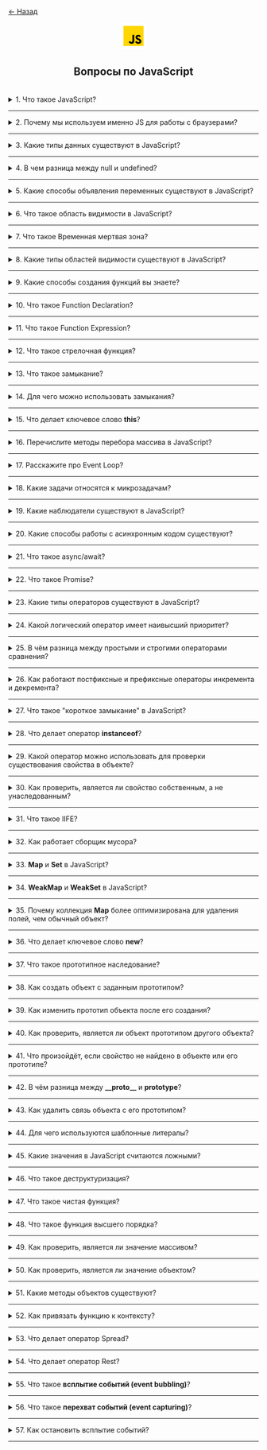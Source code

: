 <a href="../../../README.md">← Назад</a>

<div align="center">
  <img src="../../assets/icons/icons-for-titles/js.png">
  <h2>Вопросы по JavaScript</h2>
</div>
<br />

<details>
<summary><span>1. Что такое JavaScript?</span></summary>
<br />

JavaScript - это высокоуровневый интерпретируемый язык программирования, используемый для создания динамических и интерактивных элементов на веб-страницах

</details>

---

<details>
<summary><span>2. Почему мы используем именно JS для работы с браузерами?</span></summary>
<br />

- Единственный язык, поддерживаемый всеми браузерами без плагинов
- Динамическое обновление контента без перезагрузки страницы
- Асинхронные возможности с AJAX, Fetch API и Promises
- Гибкость как для простых анимаций, так и для сложных веб-приложений
- Богатая экосистема библиотек и фреймворков
- Прямое управление DOM и стилями

</details>

---

<details>
<summary><span>3. Какие типы данных существуют в JavaScript?</span></summary>
<br />

В JavaScript есть 8 типов данных: 7 примитивных типов и 1 объектный тип.

**Примитивные типы (не объекты):**

1. **Number** – для всех чисел (целых и с плавающей точкой)
2. **String** – последовательности символов
3. **Boolean** – `true` или `false`
4. **Null** – специальное значение, представляющее "ничего" или "пусто"
5. **Undefined** – переменная объявлена, но не присвоена
6. **Symbol** – уникальное и неизменяемое значение, в основном для ключей объектов
7. **BigInt** – для больших целых чисел за пределами `Number.MAX_SAFE_INTEGER`

**Объектный тип:**

8. **Object** – включает массивы, функции, даты, регулярные выражения, карты, множества и пользовательские объекты.

</details>

---

<details>
<summary><span>4. В чем разница между null и undefined?</span></summary>
<br />

И **null**, и **undefined** представляют "ничего" или отсутствие значения, но используются по-разному:

- **undefined** автоматически присваивается JavaScript переменным, которые объявлены, но не инициализированы
- **null** - это тип данных, который программист явно присваивает для обозначения намеренного отсутствия значения

</details>

---

<details>
<summary><span>5. Какие способы объявления переменных существуют в JavaScript?</span></summary>
<br />

`var`:

- Функциональная область видимости
- Может быть переприсвоена
- Может быть переобъявлена
- Имеет всплытие, но значение undefined до инициализации
- Доступна неявная инициализация

`let`:

- Блочная область видимости
- Может быть переприсвоена
- Переобъявление приводит к ошибке
- Нет всплытия, ошибка при обращении до инициализации (временная мертвая зона)
- Доступна неявная инициализация

`const`:

- Блочная область видимости
- Нельзя переприсвоить, но свойства объекта можно изменять
- Переобъявление приводит к ошибке
- Нет всплытия, ошибка при обращении до инициализации (временная мертвая зона)
- Неявная инициализация приводит к ошибке

Необъявленная переменная:

- Глобальная область видимости (если не включен строгий режим)
- Может быть переприсвоена без ограничений (x = 10; x = 20;)
- Нет явного объявления (x = 5; вместо let x = 5;)
- Имеет всплытие, но может привести к ошибкам в строгом режиме
- Неявная инициализация возможна, но непредсказуема (y; создаст ReferenceError в строгом режиме)

</details>

---

<details>
<summary><span>6. Что такое область видимости в JavaScript?</span></summary>
<br />

Область видимости в JavaScript - это видимость и доступность переменных, функций и объектов в коде. Она определяет, где переменная может быть использована во время выполнения программы.

</details>

---

<details>
<summary><span>7. Что такое Временная мертвая зона?</span></summary>
<br />

Это период времени, в течение которого переменная существует в контексте, но не может быть использована до её инициализации. Это относится к переменным, объявленным с помощью `let` и `const`.

```javascript
console.log(a); // ❌ ReferenceError (TDZ)
let a = 5;
```

</details>

---

<details>
<summary><span>8. Какие типы областей видимости существуют в JavaScript?</span></summary>
<br />

- **Глобальная область видимости**: Переменные, объявленные вне любой функции или блока, доступны глобально во всем коде
- **Функциональная/Локальная область**: Переменные, объявленные внутри функции, доступны только внутри этой функции
- **Блочная область**: Переменные, объявленные через let и const, доступны только внутри блока, в котором они объявлены (например, в if или циклах)
- **Лексическая область**: Внутренние функции имеют доступ к переменным во внешней области видимости
- **Модульная область**: Переменные, объявленные в модуле, доступны только внутри этого модуля, если они явно не экспортированы

</details>

---

<details>
<summary><span>9. Какие способы создания функций вы знаете?</span></summary>
<br />

- **Объявление функции (Function Declaration)**

```javascript
function greet() {}
```

- **Функциональное выражение (Function Expression)**

```javascript
const greet = function () {};
```

- **Стрелочная функция (Arrow Function)**

```javascript
const greet = () => {};
```

- **Метод в объекте**

```javascript
const obj = {
	greet() {},
};
```

- **Метод в классе**

```javascript
class Greeter {
	greet() {}
}
```

- **Функция-конструктор (Function Constructor)**

```javascript
const greet = new Function();
```

</details>

---

<details>
<summary><span>10. Что такое Function Declaration?</span></summary>
<br />

Это способ объявления функции в JavaScript с использованием ключевого слова `function`.
Такая функция может быть вызвана до её определения благодаря механизму hoisting.

Основные особенности:

- Доступна в любом месте кода после объявления, даже если вызвана до него
- Её имя обязательно
- Не требует присваивания переменной, в отличие от Function Expression

</details>

---

<details>
<summary><span>11. Что такое Function Expression?</span></summary>
<br />

Это способ объявления функции в JavaScript, где функция создается внутри выражения и может быть присвоена переменной. В отличие от Function Declaration, она не поднимается, поэтому может быть вызвана только после её объявления.

Основные особенности:

- Могут использоваться анонимные функции (без имени)
- Функция не может быть вызвана до её объявления, иначе возникнет ошибка
- Удобно для передачи в колбэки и использования в стрелочных функциях

</details>

---

<details>
<summary><span>12. Что такое стрелочная функция?</span></summary>
<br />

Это компактный синтаксис для определения функций в JavaScript

Ключевые особенности:

- Не имеет собственного `this`, берет значение из внешнего контекста
- Не имеет собственного объекта `arguments`
- Не может использоваться как **конструктор** (нельзя вызвать с `new`)
- Не имеет свойств `super` и `new.target`
- Короткий и лаконичный синтаксис
- Автоматически возвращает результат выражения, если нет фигурных скобок
- Если принимает один параметр, скобки вокруг аргумента можно опустить
</details>

---

<details>
<summary><span>13. Что такое замыкание?</span></summary>
<br />

Замыкание - это механизм, который позволяет функции сохранять ссылку на свое лексическое окружение, даже если оно больше не существует в основном стеке вызовов

</details>

---

<details>
<summary><span>14. Для чего можно использовать замыкания?</span></summary>
<br />

- Сохранение состояния между вызовами функции

```javascript
function debounce(fn, delay) {
	let timerId;
	return (...args) => {
		clearTimeout(timerId);
		timerId = setTimeout(() => fn(...args), delay);
	};
}
```

- Инкапсуляция данных, скрытие переменных внутри замыкания и предотвращение их модификации извне

```javascript
function createCounter(initialValue = 0) {
	let count = initialValue; // приватное состояние

	return {
		increment() {
			count++;
		},
		decrement() {
			count--;
		},
		get() {
			return count;
		},
	};
}
```

- Использование функционального программирования, например, композиции функций

```javascript
const compose =
	(...funcs) =>
	input =>
		funcs.reduceRight((acc, fn) => fn(acc), input);
```

- Создание частично применяемых функций путём фиксации аргументов (каррирование)

```javascript
const add = a => b => a + b;
```

</details>

---

<details>
<summary><span>15. Что делает ключевое слово <b>this</b>?</span></summary>
<br />

Ключевое слово `this` в JavaScript ссылается на контекст выполнения функции, то есть объект, внутри которого была вызвана функция.

**Важно:**

- В обычной функции `this` определяется местом вызова функции (кто её вызвал).
- В стрелочной функции `this` определяется местом объявления функции и не изменяется, даже если функция вызывается в другом контексте.

Примеры использования `this`:

- **Метод объекта -** `this` ссылается на сам объект, в котором вызван метод.
- **Обычная функция (в строгом режиме) -** `this` не определён (`undefined`), так как функция вызвана вне контекста объекта.
- **Стрелочная функция -** `this` берёт значение из внешнего контекста, в котором функция была объявлена, а не вызвана.
- **Обработчик событий -** `this` ссылается на HTML-элемент, в котором произошло событие (например, кнопку).
- **Конструктор (new) -** `this` ссылается на вновь созданный объект.
- **Метод класса -** `this` ссылается на экземпляр класса, на котором был вызван метод.

</details>

---

<details>
<summary><span>16. Перечислите методы перебора массива в JavaScript?</span></summary>
<br />

- `map` – создаёт новый массив, применяя функцию к каждому элементу
- `forEach` – выполняет заданную функцию для каждого элемента массива
- `filter` – создаёт новый массив с элементами, удовлетворяющими заданному условию
- `reduce` – сводит массив к единому значению, применяя функцию к каждому элементу
- `some` – проверяет, соответствует ли хотя бы один элемент указанному условию
- `every` – проверяет, соответствуют ли все элементы указанному условию
- `find` – возвращает первый элемент, который удовлетворяет заданному условию
- `findIndex` – возвращает индекс первого элемента, удовлетворяющего условию
- `sort` – сортирует элементы массива по заданной функции сравнения
- `reverse` – изменяет порядок элементов массива на обратный
- `flatMap` – выполняет итерацию по элементам массива, применяет callback к каждому, создаёт новый массив из результатов и удаляет один уровень вложенности

</details>

---

<details>
<summary><span>17. Расскажите про Event Loop?</span></summary>
<br />

**Event Loop** — это механизм в JavaScript, который обеспечивает корректную последовательность выполнения задач.

Он состоит из трёх ключевых компонентов:

1. **Call Stack** – стек выполнения, в котором выполняется синхронный код (работает по принципу LIFO: последний вошёл — первый вышел).
2. **Callback Queue** – очередь макрозадач (таймеры, события и др.), функционирующая по принципу FIFO.
3. **Web APIs** – интерфейсы браузера или среды, обрабатывающие асинхронные операции (`setTimeout`, события и т. д.).

Один цикл **Event Loop** происходит следующим образом:

1. Выполняется весь синхронный код из **Call Stack**.
2. Обрабатываются все микрозадачи.
3. Выполняется одна макрозадача из **Callback Queue**.

Этот процесс повторяется, пока остаются незавершённые задачи.

**Event Loop** обеспечивает асинхронную природу JavaScript, позволяя выполнять операции с неопределённым временем завершения (например, запросы к серверу) без блокировки главного потока исполнения кода.

</details>

---

<details>
<summary><span>18. Какие задачи относятся к микрозадачам?</span></summary>
<br />

- **Promise** – методы `.then()`, `.catch()`, `.finally()`
- **queueMicrotask()** – явный вызов микрозадачи
- **MutationObserver** – отслеживание изменений в DOM

</details>

---

<details>
<summary><span>19. Какие наблюдатели существуют в JavaScript?</span></summary>
<br />

1. **MutationObserver** – отслеживает изменения в DOM
2. **IntersectionObserver** – отслеживает появление или исчезновение элемента в области видимости
3. **ResizeObserver** – отслеживает изменения размеров элемента
4. **PerformanceObserver** – анализирует события, связанные с производительностью

</details>

---

<details>
<summary><span>20. Какие способы работы с асинхронным кодом существуют?</span></summary>
<br />

1. **Callbacks** – базовый подход, который может привести к "адскому вложению колбэков"
2. **Promises** – более удобный способ управления асинхронными операциями
3. **async/await** – современный синтаксис для удобного управления асинхронным кодом

</details>

---

<details>
<summary><span>21. Что такое async/await?</span></summary>
<br />

Это синтаксис для работы с асинхронным кодом, позволяющий писать его так, как будто он синхронный, упрощая его чтение и обработку ошибок.

- **async** перед функцией означает, что она всегда возвращает Promise
- **await** заставляет JavaScript дождаться выполнения Promise перед продолжением кода

</details>

---

<details>
<summary><span>22. Что такое Promise?</span></summary>
<br />

**Promise** — это синтаксис для работы с асинхронным кодом.  
Название отражает его суть: промис — это объект, который гарантирует возврат результата операции в будущем.
</br></br>

Promise имеет **три состояния**:

1. **pending** – ожидание (начальное состояние)
2. **fulfilled** – успешно выполнен
3. **rejected** – завершён с ошибкой
   </br></br>

Промисы позволяют удобно строить **цепочки**:

- `.then()` – выполняется при успешном завершении (**fulfilled**)
- `.catch()` – обрабатывает ошибки (**rejected**)
- `.finally()` – выполняется независимо от результата
  </br></br>

`.then(resolve, reject)` – принимает два необязательных колбэка.

1. **первый** – функция, вызываемая при успешном выполнении (`resolve`)
2. **второй** – функция, вызываемая в случае ошибки (`reject`)

Но ошибки чаще обрабатываются отдельно через `.catch()`.
</br></br>

**Promise** также имеет статические методы:

- `Promise.all()` – ждёт выполнения всех промисов или отклонения одного
- `Promise.allSettled()` – ждёт завершения всех промисов независимо от результата
- `Promise.race()` – возвращает результат первого завершённого промиса (успех или ошибка)
- `Promise.any()` – возвращает первый **успешный** результат, игнорируя ошибки

</details>

---

<details>
<summary><span>23. Какие типы операторов существуют в JavaScript?</span></summary>
<br />

1. **Арифметические операторы**

   - `+` (сложение)
   - `-` (вычитание)
   - `*` (умножение)
   - `/` (деление)
   - `%` (остаток от деления)
   - `**` (возведение в степень)
   - `++` (инкремент)
   - `--` (декремент)

2. **Операторы присваивания**

   - `=` (простое присваивание)
   - `+=`, `-=`, `*=`, `/=`, `%=` (комбинированные операторы присваивания)
   - `**=` (присваивание степени)

3. **Операторы сравнения**

   - `==` (равенство без проверки типа)
   - `===` (строгое равенство с проверкой типа)
   - `!=` (неравенство)
   - `!==` (строгое неравенство)
   - `>` (больше)
   - `<` (меньше)
   - `>=` (больше или равно)
   - `<=` (меньше или равно)

4. **Логические операторы**

   - `&&` (логическое "и")
   - `||` (логическое "или")
   - `!` (логическое "не")

5. **Побитовые операторы**

   - `&` (побитовое "и")
   - `|` (побитовое "или")
   - `^` (побитовое "исключающее или")
   - `~` (побитовое "не")
   - `<<` (сдвиг влево)
   - `>>` (сдвиг вправо)
   - `>>>` (сдвиг вправо с заполнением нулями)

6. **Оператор типа**

   - `typeof` (возвращает строку, указывающую тип значения)

7. **Оператор объединения с null**

   - `??` (проверяет, равен ли левый операнд `null` или `undefined`. Если да, возвращает правый)

8. **Тернарный оператор**

   - `? :` (условный оператор)

9. **Строковые операторы**

   - `+` (конкатенация строк)
   - `+=` (добавление к строке)

10. **Другие операторы**

- `delete` (удаляет свойство объекта)
- `in` (проверяет существование свойства в объекте)
- `instanceof` (проверяет принадлежность объекта к определённому классу)
- `await` (используется внутри `async` функций для работы с промисами)
- `new` (создаёт экземпляр объекта)

</details>

---

<details>
<summary><span>24. Какой логический оператор имеет наивысший приоритет?</span></summary>
<br />

Оператор `!` (логическое "НЕ") обладает наивысшим приоритетом среди логических операторов в JavaScript.

</details>

---

<details>
<summary><span>25. В чём разница между простыми и строгими операторами сравнения?</span></summary>
<br />

1. `==`

- Сравнивает два значения без учёта их типа
- Автоматически преобразует типы данных при необходимости
- Может приводить к неожиданным результатам из-за неявного приведения типов  
  <br /><br />

2. `===`

- Сравнивает как значение, так и тип без преобразования
- Возвращает `true`, только если оба операнда имеют одинаковый тип и значение
- Предотвращает ошибки, связанные с неявными преобразованиями типов

</details>

---

<details>
<summary><span>26. Как работают постфиксные и префиксные операторы инкремента и декремента?</span></summary>
<br />

- **Префиксный инкремент (`++variable`) и декремент (`--variable`)**  
  Сначала увеличивают/уменьшают значение переменной, затем возвращают обновлённое значение.

- **Постфиксный инкремент (`variable++`) и декремент (`variable--`)**  
  Сначала возвращают старое значение, затем увеличивают/уменьшают переменную.

</details>

---

<details>
<summary><span>27. Что такое "короткое замыкание" в JavaScript?</span></summary>
<br />

Это особенность логических операторов `&&` и `||`, при которой выражение **прекращает выполнение** сразу, как только становится известен его результат.

```js
let x = a || (b && c);
```

Если `a` имеет **true**-значение, выражение **завершается** на `a`, а `b && c` **не вычисляется**.

Этот механизм помогает **оптимизировать код** и **избежать лишних вычислений**, особенно в условиях `if` или сложных логических выражениях.

</details>

---

<details>
<summary><span>28. Что делает оператор <b>instanceof</b>?</span></summary>
<br />

Используется для проверки, принадлежит ли объект определённому конструктору или классу.

```javascript
class Animal {}
let dog = new Animal();

console.log(dog instanceof Animal); // true (dog создан через Animal)
console.log(dog instanceof Object); // true (все объекты наследуются от Object)
console.log(dog instanceof Array); // false (dog — не массив)
```

</details>

---

<details>
<summary><span>29. Какой оператор можно использовать для проверки существования свойства в объекте?</span></summary>
<br />

Оператор `in` проверяет наличие свойства в объекте, включая унаследованные свойства из его прототипа.

```javascript
let obj = { name: 'Alice' };

console.log('name' in obj); // true (свойство существует)
console.log('toString' in obj); // true (унаследовано от Object.prototype)
```

</details>

---

<details>
<summary><span>30. Как проверить, является ли свойство собственным, а не унаследованным?</span></summary>
<br />

Метод `hasOwnProperty()` позволяет проверить, является ли свойство собственным, исключая унаследованные свойства.

```javascript
console.log(obj.hasOwnProperty('name')); // true (собственное свойство)
console.log(obj.hasOwnProperty('toString')); // false (унаследовано)
```

</details>

---

<details>
<summary><span>31. Что такое IIFE?</span></summary>
<br />

**Immediately Invoked Function Expression (IIFE)** — это функция, которая выполняется сразу после объявления. Она часто используется для создания локальной области видимости и предотвращения конфликтов имён.

Примеры **IIFE**:

```javascript
// Стандартный синтаксис
(function () {
	console.log('IIFE выполнена!');
})();

// Стрелочная функция
(() => {
	console.log('Стрелочная IIFE');
})();

// Передача параметра
(name => {
	console.log(`Привет, ${name}!`);
})('Алекс');
```

</details>

---

<details>
<summary><span>32. Как работает сборщик мусора?</span></summary>
<br />

Сборщик мусора работает на основе концепции **доступности объектов**.  
Объект считается доступным, если до него можно добраться по цепочке ссылок, начиная с так называемых **корневых объектов** — например, глобальных (`window`, `globalThis`), локальных переменных текущих функций, параметров, переменных в замыканиях и др.

Если объект доступен, он остаётся в памяти. Если нет, он становится недоступным и может быть удалён.

Наиболее распространённый алгоритм в JavaScript называется **"Mark-and-Sweep"**:

- **Маркировка (Mark):** Сборщик мусора проходит по всем доступным объектам от корневых и отмечает их.
- **Удаление (Sweep):** Все неотмеченные объекты считаются недоступными и удаляются.

</details>

---

<details>
<summary><span>33. <b>Map</b> и <b>Set</b> в JavaScript?</span></summary>
<br />

### **Map** – коллекция пар ключ-значение

- Ключи могут быть **любого типа** (в отличие от обычных объектов, где ключи — только строки или символы).
- **Сохраняет порядок вставки**.
- **Более оптимизирован для удаления свойств** по сравнению с обычными объектами.
  <br /><br />

**Основные методы:**
| Метод | Описание |
|--------|------------|
| `map.set(key, value)` | Устанавливает значение по ключу |
| `map.get(key)` | Получает значение по ключу |
| `map.has(key)` | Проверяет наличие ключа |
| `map.delete(key)` | Удаляет запись по ключу |
| `map.clear()` | Очищает всю коллекцию |
| `map.size` | Возвращает количество элементов |
<br />

### **Set** – коллекция уникальных значений

- **Значения не повторяются**.
- **Сохраняет порядок вставки**.
- **Позволяет быстро проверять наличие элемента**.
  <br /><br />

**Основные методы:**
| Метод | Описание |
|--------|------------|
| `set.add(value)` | Добавляет значение |
| `set.has(value)` | Проверяет наличие значения |
| `set.delete(value)` | Удаляет значение |
| `set.clear()` | Очищает коллекцию |
| `set.size` | Возвращает количество уникальных значений |

</details>

---

<details>
<summary><span>34. <b>WeakMap</b> и <b>WeakSet</b> в JavaScript?</span></summary>
<br />

**WeakMap** и **WeakSet** — это ослабленные версии `Map` и `Set`, предназначенные для работы с временными данными. Они отличаются управлением памятью и поведением при сборке мусора.

### **WeakMap** – коллекция пар ключ-значение с особыми свойствами:

- **Ключами могут быть только объекты** (строки, числа и другие примитивы не допускаются).
- **Не мешает сборке мусора** — если объект больше не используется, он автоматически удаляется.
- **Нет методов `.size`, `.keys()`, `.values()`, `.entries()`** — итерация по данным невозможна.
  <br /><br />

✅ **Основные методы:**
| Метод | Описание |
|--------|------------|
| `weakMap.set(obj, value)` | Добавляет пару ключ-значение (`объект → значение`) |
| `weakMap.get(obj)` | Получает значение по объекту |
| `weakMap.has(obj)` | Проверяет наличие объекта в коллекции |
| `weakMap.delete(obj)` | Удаляет объект из коллекции |
<br />

🔹 **Применение** – хранение данных, которые должны автоматически удаляться, например, кэширование или привязка метаданных к объектам.

```js
const weakMap = new WeakMap();
let user = { name: 'Антон' };

weakMap.set(user, 'данные');
console.log(weakMap.get(user)); // 'данные'

user = null; // Теперь объект может быть удалён сборщиком мусора.
```

<br />

### **WeakSet** – коллекция **уникальных объектов**:

- **Может содержать только объекты** (примитивные значения не допускаются).
- **Объекты автоматически удаляются**, если больше не используются.
- **Нет метода `.size` или возможности итерации**.
  <br /><br />

✅ **Основные методы:**
| Метод | Описание |
|--------|------------|
| `weakSet.add(obj)` | Добавляет объект |
| `weakSet.has(obj)` | Проверяет наличие объекта |
| `weakSet.delete(obj)` | Удаляет объект |
<br />

🔹 **Применение** – отслеживание объектов без риска утечек памяти, например, временные метки для операций.

```js
const weakSet = new WeakSet();
let session = { id: 123 };

weakSet.add(session);
console.log(weakSet.has(session)); // true

session = null; // Теперь объект может быть удалён сборщиком мусора.
```

WeakMap и WeakSet полезны, когда объекты должны **исчезать из коллекции** при потере ссылок, помогая предотвратить **утечки памяти**.

</details>

---

<details>
<summary><span>35. Почему коллекция <b>Map</b> более оптимизирована для удаления полей, чем обычный объект?</span></summary>
<br />

Обычные объекты изначально оптимизированы для **статической структуры**, когда набор ключей не меняется. Это позволяет движку V8 (в Chrome и Node.js) и другим движкам использовать **скрытые классы** и **inline-кэширование** для ускорения доступа к свойствам.
<br /><br />

Когда используется `delete obj.key`, происходит **разрушение оптимизации**, связанной с этими скрытыми классами:

- Скрытый класс изменяется.
- Доступ к свойствам становится медленнее.
- Объект перестаёт быть "простым", что снижает производительность.
  <br /><br />

С `Map` ситуация другая:

- `Map` **создан** для частых изменений и операций с ключами, включая удаление.
- Удаление ключей в `Map` **не вызывает деоптимизации** в движке JavaScript.
- `Map` **не имеет цепочки прототипов**, поэтому нет конфликтов с унаследованными свойствами.
- В `Map` **удаление работает надёжно и эффективно**, даже при больших объёмах данных.

</details>

---

<details>
<summary><span>36. Что делает ключевое слово <b>new</b>?</span></summary>
<br />

Ключевое слово `new` в основном используется для создания экземпляра объекта на основе функции-конструктора или класса.

Вот основные случаи использования `new` в JavaScript:

1. **Создание объектов с помощью конструктора** – Позволяет создавать экземпляры объектов:

   ```javascript
   function Person(name) {
   	this.name = name;
   }
   const user = new Person('Антон');
   ```

2. **Создание встроенных типов объектов** – Генерирует объекты-обёртки:

   ```javascript
   const num = new Number(42); // объект, а не примитивное число
   const str = new String('Привет'); // объект-обёртка для строки
   const bool = new Boolean(true); // объект-обёртка для логического значения
   ```

3. **Создание экземпляров классов** – Используется для создания объектов через `class`:

   ```javascript
   class Car {
   	constructor(model) {
   		this.model = model;
   	}
   }
   const myCar = new Car('Tesla');
   ```

4. **Работа с `Map`, `Set` и `WeakMap`** – Создание коллекций:

   ```javascript
   const map = new Map();
   const set = new Set();
   const weakMap = new WeakMap();
   ```

5. **Создание объектов `Date`** – Позволяет работать с датами:

   ```javascript
   const now = new Date();
   ```

6. **Использование `RegExp` для регулярных выражений** – Создание динамических паттернов:

   ```javascript
   const regex = new RegExp('\\d+');
   console.log(regex.test('123')); // true
   ```

7. **Работа с `Promise`** – Создание нового промиса:

   ```javascript
   const myPromise = new Promise(resolve => resolve('Готово!'));
   myPromise.then(console.log); // "Готово!"
   ```

8. **Создание объектов `Error`** – Используется для обработки ошибок:
   ```javascript
   const err = new Error('Что-то пошло не так!');
   console.error(err.message);
   ```

</details>

---

<details>
<summary><span>37. Что такое прототипное наследование?</span></summary>
<br />

Это механизм в JavaScript, позволяющий объектам наследовать свойства и методы от других объектов.

Каждый объект в JavaScript имеет скрытое свойство `[[Prototype]]`, которое указывает на другой объект (его прототип). Если запрашивается свойство, которого нет в текущем объекте, JavaScript ищет его в прототипе.

</details>

---

<details>
<summary><span>38. Как создать объект с заданным прототипом?</span></summary>
<br />

В JavaScript объект можно создать с определённым прототипом несколькими способами:

### 1. `Object.create(prototype)`

Это наиболее удобный способ создания объекта с заданным прототипом:

```javascript
const person = {
	greet() {
		console.log('Привет!');
	},
};

const user = Object.create(person);
user.name = 'Антон';

console.log(user.name); // "Антон"
user.greet(); // "Привет!" (унаследовано от person)
```

### 2. Использование `__proto__`

Можно явно задать прототип с помощью `__proto__`, но этот метод плохо оптимизирован, устарел и **не рекомендуется**:

```javascript
const person = {
	greet() {
		console.log('Привет!');
	},
};

const user = { name: 'Антон' };
user.__proto__ = person;

user.greet(); // "Привет!"
```

### 3. `Object.setPrototypeOf(obj, prototype)`

Безопасный способ изменить прототип объекта после его создания:

```javascript
const person = {
	greet() {
		console.log('Привет!');
	},
};

const user = { name: 'Антон' };
Object.setPrototypeOf(user, person);

user.greet(); // "Привет!"
```

### 4. Использование функции-конструктора и `prototype`

Этот метод часто используется для создания нескольких экземпляров:

```javascript
function Person(name) {
	this.name = name;
}

Person.prototype.greet = function () {
	console.log(`Привет, меня зовут ${this.name}`);
};

const user = new Person('Антон');
user.greet(); // "Привет, меня зовут Антон"
```

</details>

---

<details>
<summary><span>39. Как изменить прототип объекта после его создания?</span></summary>
<br />

Это можно сделать следующими способами:

- `Object.setPrototypeOf()`
- `__proto__` (не рекомендуется)

</details>

---

<details>
<summary><span>40. Как проверить, является ли объект прототипом другого объекта?</span></summary>
<br />

- **`Object.prototype.isPrototypeOf(obj)`**

  ```javascript
  const person = {};
  const user = Object.create(person);

  console.log(person.isPrototypeOf(user)); // true
  ```

- **`Object.getPrototypeOf()`** – этот метод возвращает прототип объекта, который можно сравнить напрямую

  ```javascript
  const person = {};
  const user = Object.create(person);

  console.log(Object.getPrototypeOf(user) === person); // true
  ```

- **`__proto__` (не рекомендуется)**

  ```javascript
  const person = {};
  const user = {};
  user.__proto__ = person;

  console.log(user.__proto__ === person); // true
  ```

</details>

---

<details>
<summary><span>41. Что произойдёт, если свойство не найдено в объекте или его прототипе?</span></summary>
<br />

Если свойство не найдено в объекте или его прототипе, JavaScript вернёт `undefined`.

</details>

---

<details>
<summary><span>42. В чём разница между <b>__proto__</b> и <b>prototype</b>?</span></summary>
<br />

### **`__proto__` (устарело, но используется)**

Свойство экземпляра объекта, которое указывает на его прототип. Позволяет получить или изменить прототип, но **не рекомендуется** из-за проблем с производительностью.

#### **Пример:**

```javascript
const person = {
	greet() {
		console.log('Привет!');
	},
};
const user = { name: 'Антон' };
user.__proto__ = person; // Изменение прототипа

console.log(user.greet()); // "Привет!" (унаследовано)
```

---

### **`prototype` (используется в конструкторах и классах)**

Свойство конструктора или класса, определяющее прототип для всех создаваемых объектов через `new`. Позволяет добавлять методы, которые будут общими для всех экземпляров.

#### **Пример:**

```javascript
function Person(name) {
	this.name = name;
}

Person.prototype.sayHello = function () {
	console.log(`Привет, меня зовут ${this.name}`);
};

const user = new Person('Антон');
user.sayHello(); // "Привет, меня зовут Антон"
```

</details>

---

<details>
<summary><span>43. Как удалить связь объекта с его прототипом?</span></summary>
<br />

- `Object.setPrototypeOf(obj, null)` – удаляет прототип у существующего объекта.
- `Object.create(null)` – создаёт объект без прототипа.

</details>

---

<details>
<summary><span>44. Для чего используются шаблонные литералы?</span></summary>
<br />

Это удобный способ создания строк, позволяющий встроить переменные и выражения прямо в текст.

</details>

---

<details>
<summary><span>45. Какие значения в JavaScript считаются ложными?</span></summary>
<br />

- `false` — логическое `false`.
- `0`, `-0`, `0n` — все варианты нуля, включая `BigInt 0n`.
- `""`, `''`, ```` — пустые строки.
- `null` — отсутствие значения.
- `undefined` — неопределённое значение.
- `NaN` — "Не число", результат некорректных математических операций.

</details>

---

<details>
<summary><span>46. Что такое деструктуризация?</span></summary>
<br />

**Деструктуризация** — это удобный способ извлечения значений из объектов и массивов и их присваивания переменным в JavaScript.

### **Примеры:**

- **Объекты:**
  ```js
  const user = { name: 'Антон', age: 33 };
  const { name, age } = user;
  console.log(name, age); // "Антон", 33
  ```
- **Массивы:**
  ```js
  const numbers = [10, 20, 30];
  const [first, second] = numbers;
  console.log(first, second); // 10, 20
  ```

</details>

---

<details>
<summary><span>47. Что такое чистая функция?</span></summary>
<br />

**Чистая функция** — это функция, которая всегда возвращает один и тот же результат при одинаковых входных данных и не изменяет внешнее состояние.

</details>

---

<details>
<summary><span>48. Что такое функция высшего порядка?</span></summary>
<br />

Функция высшего порядка — это функция, которая принимает другую функцию в качестве аргумента или возвращает функцию как результат.

</details>

---

<details>
<summary><span>49. Как проверить, является ли значение массивом?</span></summary>
<br />

1. `Array.isArray()`

   ```js
   console.log(Array.isArray([1, 2, 3])); // true
   console.log(Array.isArray({ a: 1, b: 2 })); // false
   ```

2. `Object.prototype.toString.call(value)`
   ```js
   console.log(Object.prototype.toString.call([1, 2, 3])); // "[object Array]"
   ```

</details>

---

<details>
<summary><span>50. Как проверить, является ли значение объектом?</span></summary>
<br />

`Object.prototype.toString.call(value)`

```js
console.log(Object.prototype.toString.call({ a: 1 })); // "[object Object]"
```

</details>

---

<details>
<summary><span>51. Какие методы объектов существуют?</span></summary>
<br />

### **Работа с ключами и значениями**

- `Object.keys(obj)` — возвращает массив ключей объекта.
- `Object.values(obj)` — возвращает массив значений.
- `Object.entries(obj)` — возвращает массив пар `[ключ, значение]`.

### **Работа со свойствами**

- `Object.assign(target, source)` — копирует свойства из одного объекта в другой.
- `Object.defineProperty(obj, key, descriptor)` — определяет новое свойство с настройками (`writable`, `configurable`, `enumerable`).
- `Object.defineProperties(obj, descriptors)` — аналог `defineProperty`, но для нескольких свойств.

### **Проверки и прототипы**

- `Object.hasOwn(obj, key)` — проверяет, есть ли ключ в объекте **(без учёта прототипа)**.
- `Object.prototype.hasOwnProperty(key)` — проверяет наличие конкретного свойства в объекте.
- `Object.getPrototypeOf(obj)` — возвращает прототип объекта.
- `Object.setPrototypeOf(obj, prototype)` — изменяет прототип объекта.

### **Создание и заморозка объектов**

- `Object.create(proto)` — создаёт новый объект с указанным прототипом.
- `Object.freeze(obj)` — делает объект **неизменяемым** (нельзя добавлять или удалять свойства).
- `Object.seal(obj)` — запрещает удаление свойств, но позволяет их изменять.

</details>

---

<details>
<summary><span>52. Как привязать функцию к контексту?</span></summary>
<br />

- **call** – вызывает функцию с указанным контекстом и передаёт аргументы по отдельности.
- **apply** – аналогично `call`, но аргументы передаются массивом.
- **bind** – создаёт новую функцию с привязанным контекстом, но не вызывает её сразу.
- **стрелочные функции** – автоматически привязывают `this` к окружающему контексту, где они объявлены.

</details>

---

<details>
<summary><span>53. Что делает оператор Spread?</span></summary>
<br />

Оператор Spread используется для копирования или объединения массивов и объектов.

Примеры:

✅ **Объединение массивов**:

```javascript
const arr1 = [1, 2, 3];
const arr2 = [4, 5, 6];

const combined = [...arr1, ...arr2];
console.log(combined); // [1, 2, 3, 4, 5, 6]
```

✅ **Копирование объекта**:

```javascript
const person = { name: 'Алиса', age: 25 };
const copiedPerson = { ...person };

console.log(copiedPerson); // { name: 'Алиса', age: 25 }
```

</details>

---

<details>
<summary><span>54. Что делает оператор Rest?</span></summary>
<br />

Оператор Rest используется для сбора переданных в функцию аргументов в массив, чтобы их можно было удобно обработать.

Эта техника полезна, когда **количество параметров заранее неизвестно**, но их всё же нужно обработать.

### ✅ Пример:

```javascript
function logArguments(first, second, ...rest) {
	console.log(`Первый: ${first}`);
	console.log(`Второй: ${second}`);
	console.log(`Остальные:`, rest);
}

logArguments(1, 2, 3, 4, 5);
// Первый: 1
// Второй: 2
// Остальные: [3, 4, 5]
```

</details>

---

<details>
<summary><span>55. Что такое <b>всплытие событий (event bubbling)</b>?</span></summary>
<br />

**Всплытие событий** — это процесс, при котором событие, произошедшее на вложенном элементе, сначала обрабатывается на этом элементе, а затем поднимается вверх по иерархии DOM, вызывая обработчики событий на родительских элементах.

Это происходит потому, что вложенные элементы являются частью их родительских контейнеров, и взаимодействие с ними затрагивает всю цепочку вложенности вплоть до корневого элемента.

</details>

---

<details>
<summary><span>56. Что такое <b>перехват событий (event capturing)</b>?</span></summary>
<br />

**Перехват событий** — это этап обработки событий, противоположный всплытию. На этом этапе событие начинает распространяться сверху вниз — от корневого элемента DOM-дерева к целевому элементу.

По умолчанию перехват событий отключён. Чтобы его включить, нужно передать `true` как третий аргумент в `addEventListener` или использовать объект `{ capture: true }`.

```javascript
element.addEventListener('click', handler, true);

element.addEventListener('click', handler, { capture: true });
```

</details>

---

<details>
<summary><span>57. Как остановить всплытие событий?</span></summary>
<br />

Чтобы остановить всплытие события, вызовите метод `event.stopPropagation()` внутри обработчика события дочернего элемента в `addEventListener`.

</details>

---

<!--
<details>
<summary><span></span></summary>
<br />

</details>

--- -->

<!--
как отслеживать и обрабатывать ошибки
что такое дом
шадоу дом
почему мы можем вызывать методы у примитивов
как скопировать объект -->
